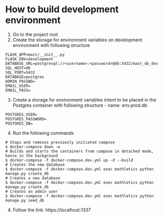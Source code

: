 # How to build development environment

1. Go to the project root
2. Create the storage for environment variables on development environment with following structure
```shell
FLASK_APP=mast/__init__.py
FLASK_ENV=development
DATABASE_URL=postgresql://<username>:<password>@db:5432/mast_db_dev
SQL_HOST=db
SQL_PORT=5432
DATABASE=postgres
ADMIN_PASSWD=
EMAIL_USER=
EMAIL_PASS=
```

3. Create a storage for environment variables intent to be placed in the Postgres container with following structure - name: env.prod.db
```shell
POSTGRES_USER=
POSTGRES_PASSWORD=
POSTGRES_DB=
```

4. Run the following commands
```shell
# Stops and removes previously initiated compose
$ docker-compose down -w
# Builds and starts the containers from compose in detached mode, hence in the background
$ docker-compose -f docker-compose.dev.yml up -d --build 
# Creates the new database
$ docker-compose -f docker-compose.dev.yml exec mathletics python manage.py create_db 
# Creates a new database
$ docker-compose -f docker-compose.dev.yml exec mathletics python manage.py create_db 
# Creates an admin user
$ docker-compose -f docker-compose.dev.yml exec mathletics python manage.py seed_db
```

4. Follow the link: https://localhost:1337

